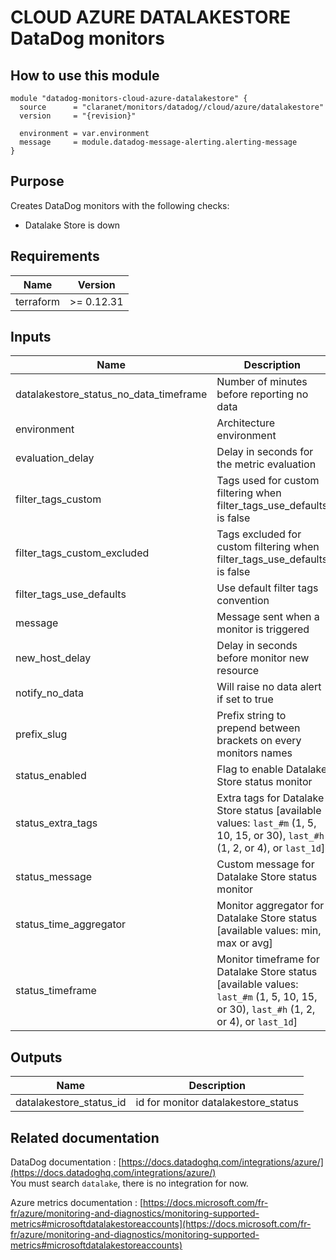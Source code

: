 # CLOUD AZURE DATALAKESTORE DataDog monitors

## How to use this module

```hcl
module "datadog-monitors-cloud-azure-datalakestore" {
  source      = "claranet/monitors/datadog//cloud/azure/datalakestore"
  version     = "{revision}"

  environment = var.environment
  message     = module.datadog-message-alerting.alerting-message
}

```

## Purpose

Creates DataDog monitors with the following checks:

- Datalake Store is down

## Requirements

| Name | Version |
|------|---------|
| terraform | >= 0.12.31 |

## Inputs

| Name | Description | Type | Default | Required |
|------|-------------|------|---------|:--------:|
| datalakestore\_status\_no\_data\_timeframe | Number of minutes before reporting no data | `string` | `10` | no |
| environment | Architecture environment | `string` | n/a | yes |
| evaluation\_delay | Delay in seconds for the metric evaluation | `number` | `900` | no |
| filter\_tags\_custom | Tags used for custom filtering when filter\_tags\_use\_defaults is false | `string` | `"*"` | no |
| filter\_tags\_custom\_excluded | Tags excluded for custom filtering when filter\_tags\_use\_defaults is false | `string` | `""` | no |
| filter\_tags\_use\_defaults | Use default filter tags convention | `string` | `"true"` | no |
| message | Message sent when a monitor is triggered | `any` | n/a | yes |
| new\_host\_delay | Delay in seconds before monitor new resource | `number` | `300` | no |
| notify\_no\_data | Will raise no data alert if set to true | `bool` | `true` | no |
| prefix\_slug | Prefix string to prepend between brackets on every monitors names | `string` | `""` | no |
| status\_enabled | Flag to enable Datalake Store status monitor | `string` | `"true"` | no |
| status\_extra\_tags | Extra tags for Datalake Store status [available values: `last_#m` (1, 5, 10, 15, or 30), `last_#h` (1, 2, or 4), or `last_1d`] | `list(string)` | `[]` | no |
| status\_message | Custom message for Datalake Store status monitor | `string` | `""` | no |
| status\_time\_aggregator | Monitor aggregator for Datalake Store status [available values: min, max or avg] | `string` | `"max"` | no |
| status\_timeframe | Monitor timeframe for Datalake Store status [available values: `last_#m` (1, 5, 10, 15, or 30), `last_#h` (1, 2, or 4), or `last_1d`] | `string` | `"last_5m"` | no |

## Outputs

| Name | Description |
|------|-------------|
| datalakestore\_status\_id | id for monitor datalakestore\_status |

## Related documentation

DataDog documentation : [https://docs.datadoghq.com/integrations/azure/](https://docs.datadoghq.com/integrations/azure/)  
You must search `datalake`, there is no integration for now.

Azure metrics documentation : [https://docs.microsoft.com/fr-fr/azure/monitoring-and-diagnostics/monitoring-supported-metrics#microsoftdatalakestoreaccounts](https://docs.microsoft.com/fr-fr/azure/monitoring-and-diagnostics/monitoring-supported-metrics#microsoftdatalakestoreaccounts)

